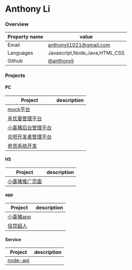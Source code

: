 Anthony Li
======================================


### Overview

| Property name | value |
|---------------|-------|
| Email         | [anthonyli1021@gmail.com](mailto://anthonyli1021@gmail.com) |
| Languages     | Javascript,Node,Java,HTML,CSS |
| Github        | [@anthonyli](https://github.com/anthonyli) |


### Projects

#### PC

| Project | description |
|---------|-------------|
| [mock平台]()         |  |
| [禾优曼管理平台]()         |  |
| [小喜猪后台管理平台]()         |  |
| [兑吧开发者管理平台]()         |  |
| [奇货系统开发]()        |  |

#### H5

| Project | description |
|---------|-------------|
| [小喜猪推广页面]()         |  |

#### app

| Project | description |
|---------|-------------|
| [小喜猪app]()         |  |
| [信贷超人]()         |  |

#### Service

| Project | description |
|---------|-------------|
| [node-api]()  |  |